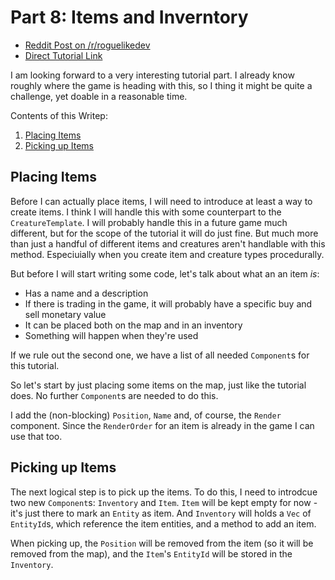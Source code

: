 # Part 8: Items and Inverntory

- [Reddit Post on /r/roguelikedev](https://www.reddit.com/r/roguelikedev/comments/8xlo9k/roguelikedev_does_the_complete_roguelike_tutorial/)
- [Direct Tutorial Link](http://rogueliketutorials.com/libtcod/7)

I am looking forward to a very interesting tutorial part. I already know roughly where the game is heading with this,
so I thing it might be quite a challenge, yet doable in a reasonable time.

Contents of this Writep:  

1. [Placing Items](#placing-items)
2. [Picking up Items](#picking-up-items)

## Placing Items 

Before I can actually place items, I will need to introduce at least a way to create items. I think I will handle this
with some counterpart to the `CreatureTemplate`. I will probably handle this in a future game much different, but 
for the scope of the tutorial it will do just fine. But much more than just a handful of different items and creatures
aren't handlable with this method. Especiuially when you create item and creature types procedurally.

But before I will start writing some code, let's talk about what an an item _is_:

- Has a name and a description
- If there is trading in the game, it will probably have a specific buy and sell monetary value
- It can be placed both on the map and in an inventory
- Something will happen when they're used

If we rule out the second one, we have a list of all needed `Component`s for this tutorial. 

So let's start by just placing some items on the map, just like the tutorial does. No further `Component`s are needed
to do this. 

I add the (non-blocking) `Position`, `Name` and, of course, the `Render` component. Since the `RenderOrder` for an item
is already in the game I can use that too.

## Picking up Items

The next logical step is to pick up the items. To do this, I need to introdcue two new `Component`s: `Inventory` and `Item`.
`Item` will be kept empty for now - it's just there to mark an `Entity` as item. And `Inventory` will holds a `Vec` of
`EntityId`s, which reference the item entities, and a method to add an item.

When picking up, the `Position` will be removed from the item (so it will be removed from the map), and the 
`Item`'s `EntityId` will be stored in the `Inventory`.